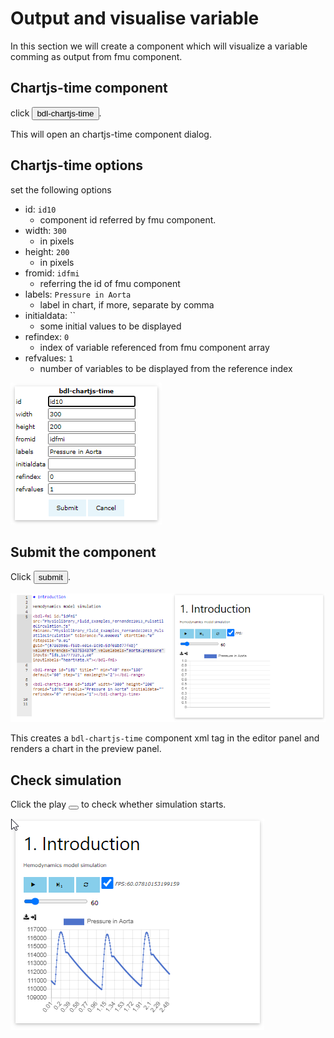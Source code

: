 # Output and visualise variable

In this section we will create a component which will visualize a variable comming as output from fmu component.

## Chartjs-time component

click <button>bdl-chartjs-time</button>.

This will open an chartjs-time component dialog.

## Chartjs-time options

set the following options
- id: `id10` 
  - component id referred by fmu component.
- width: `300` 
  - in pixels
- height: `200` 
  - in pixels
- fromid: `idfmi` 
  - referring the id of fmu component
- labels: `Pressure in Aorta` 
  - label in chart, if more, separate by comma
- initialdata: `` 
  - some initial values to be displayed
- refindex: `0` 
  - index of variable referenced from fmu component array
- refvalues: `1`
  - number of variables to be displayed from the reference index

![EditorChart1](EditorChart1.png)

## Submit the component

Click <button>submit</button>.

![EditorChartPreview](EditorChartPreview.png)

This creates a `bdl-chartjs-time` component xml tag in the editor panel and renders a chart in the preview panel.

## Check simulation

Click the play <button><i class="fa fa-play"></i></button> to check whether simulation starts.

![EditorChartPlay](EditorChartPlay.png)



